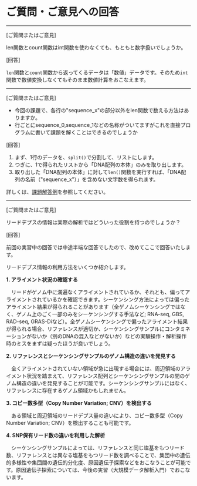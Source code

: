 # ご質問・ご意見への回答
---

[ご質問またはご意見]

len関数とcount関数はint関数を使わなくても、もともと数字扱いでしょうか。

[回答]

`len`関数と`count`関数から返ってくるデータは「数値」データです。そのため`int`関数で数値変換しなくてもそのまま数値計算をおこなえます。

---

[ご質問またはご意見]

- 今回の課題で、各行の"sequence_x"の部分以外をlen関数で数える方法はありますか。
- 行ごとにsequence_0,sequence_1などの名称がついてますがこれを直接プログラムに書いて課題を解くことはできるのでしょうか

[回答]

1. まず、1行のデータを、`split()`で分割して、リストにします。
1. つぎに、1で得られたリストから「DNA配列の本体」のみを取り出します。
1. 取り出した「DNA配列の本体」に対して`len()`関数を実行すれば、「DNA配列の名前（"sequence_x"）」を含めない文字数を得られます。

詳しくは、[課題解答例](https://colab.research.google.com/github/CropEvol/lecture/blob/master/textbook_2020/L03_python_basis_2_2.HW.ANS.ipynb)を参照してください。

---

[ご質問またはご意見]

リードデプスの情報は実際の解析ではどういった役割を持つのでしょうか？

[回答]

前回の実習中の回答では中途半端な回答でしたので、改めてここで回答いたします。

リードデプス情報の利用方法をいくつか紹介します。

**1. アライメント状況の確認する**

　リードがゲノム中に満遍なくアライメントされているか、それとも、偏ってアライメントされているかを確認できます。シーケンシング方法によっては偏ったアライメント結果が得られることがあります（全ゲノムシーケンシングではなく、ゲノム上のごく一部のみをシーケンシングする手法など; RNA-seq, GBS, RAD-seq, GRAS-Diなど）。全ゲノムシーケンシングで偏ったアライメント結果が得られる場合、リファレンスが適切か、シーケンシングサンプルにコンタミネーションがないか（別のDNAの混入などがないか）などの実験操作・解析操作時のミスをまずは疑ったほうが良いでしょう。

**2. リファレンスとシーケンシングサンプルのゲノム構造の違いを発見する**

　全くアライメントされていない領域が急に出現する場合には、周辺領域のアライメント状況を踏まえて、リファレンス配列とシーケンシングサンプルの間のゲノム構造の違いを発見することが可能です。シーケンシングサンプルにはなく、リファレンスに存在するゲノム領域かもしれません。

**3. コピー数多型（Copy Number Variation; CNV）を検出する**

　ある領域と周辺領域のリードデプス量の違いにより、コピー数多型（Copy Number Variation; CNV）を検出することも可能です。

**4. SNP保有リード数の違いを利用した解析**

　シーケンシングサンプルによっては、リファレンスと同じ塩基をもつリード数、リファレンスとは異なる塩基をもつリード数を調べることで、集団中の遺伝的多様性や集団間の遺伝的分化度、原因遺伝子探索などをおこなうことが可能です。原因遺伝子探索については、今後の実習（大規模データ解析入門）でおこないます。
